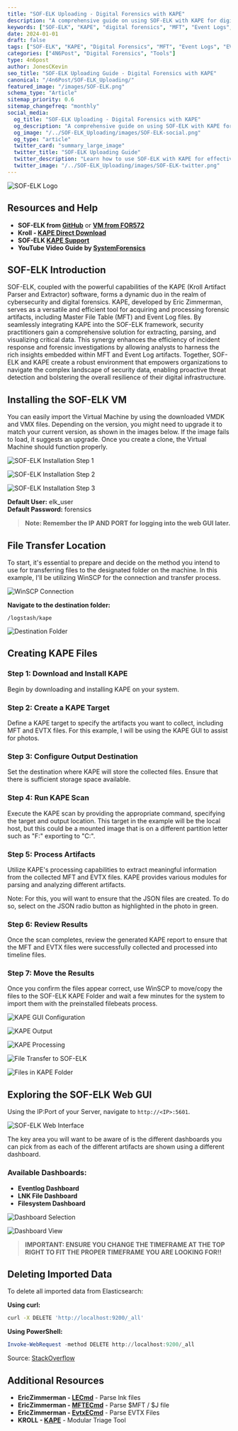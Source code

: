 ```yaml
---
title: "SOF-ELK Uploading - Digital Forensics with KAPE"
description: "A comprehensive guide on using SOF-ELK with KAPE for digital forensics, including MFT and Event Log analysis"
keywords: ["SOF-ELK", "KAPE", "digital forensics", "MFT", "Event Logs", "EVTX", "forensics analysis", "incident response"]
date: 2024-01-01
draft: false
tags: ["SOF-ELK", "KAPE", "Digital Forensics", "MFT", "Event Logs", "EVTX", "Forensics Analysis", "Incident Response"]
categories: ["4N6Post", "Digital Forensics", "Tools"]
type: 4n6post
author: JonesCKevin
seo_title: "SOF-ELK Uploading Guide - Digital Forensics with KAPE"
canonical: "/4n6Post/SOF-ELK_Uploading/"
featured_image: "/images/SOF-ELK.png"
schema_type: "Article"
sitemap_priority: 0.6
sitemap_changefreq: "monthly"
social_media:
  og_title: "SOF-ELK Uploading - Digital Forensics with KAPE"
  og_description: "A comprehensive guide on using SOF-ELK with KAPE for digital forensics, including MFT and Event Log analysis"
  og_image: "/../SOF-ELK_Uploading/images/SOF-ELK-social.png"
  og_type: "article"
  twitter_card: "summary_large_image"
  twitter_title: "SOF-ELK Uploading Guide"
  twitter_description: "Learn how to use SOF-ELK with KAPE for effective digital forensics, focusing on MFT and Event Log analysis."
  twitter_image: "/../SOF-ELK_Uploading/images/SOF-ELK-twitter.png"
---
```


![SOF-ELK Logo](../SOF-ELK_Uploading/../SOF-ELK_Uploading/images/SOF-ELK.png)

## Resources and Help

- **SOF-ELK from [GitHub](https://github.com/philhagen/sof-elk/wiki/Virtual-Machine-README)** or **[VM from FOR572](https://for572.com/sof-elk-vm)**
- **Kroll - [KAPE Direct Download](https://s3.amazonaws.com/cyb-us-prd-kape/kape.zip)**
- **SOF-ELK [KAPE Support](https://github.com/philhagen/sof-elk/wiki/KAPE-Support)**
- **YouTube Video Guide by [SystemForensics](https://www.youtube.com/watch?v=k-Kc0VhVjZg)**

## SOF-ELK Introduction

SOF-ELK, coupled with the powerful capabilities of the KAPE (Kroll Artifact Parser and Extractor) software, forms a dynamic duo in the realm of cybersecurity and digital forensics. KAPE, developed by Eric Zimmerman, serves as a versatile and efficient tool for acquiring and processing forensic artifacts, including Master File Table (MFT) and Event Log files. By seamlessly integrating KAPE into the SOF-ELK framework, security practitioners gain a comprehensive solution for extracting, parsing, and visualizing critical data. This synergy enhances the efficiency of incident response and forensic investigations by allowing analysts to harness the rich insights embedded within MFT and Event Log artifacts. Together, SOF-ELK and KAPE create a robust environment that empowers organizations to navigate the complex landscape of security data, enabling proactive threat detection and bolstering the overall resilience of their digital infrastructure.

## Installing the SOF-ELK VM

You can easily import the Virtual Machine by using the downloaded VMDK and VMX files. Depending on the version, you might need to upgrade it to match your current version, as shown in the images below. If the image fails to load, it suggests an upgrade. Once you create a clone, the Virtual Machine should function properly.

![SOF-ELK Installation Step 1](../SOF-ELK_Uploading/images/SOF-ELK1.PNG)

![SOF-ELK Installation Step 2](../SOF-ELK_Uploading/images/SOF-ELK2.PNG)

![SOF-ELK Installation Step 3](../SOF-ELK_Uploading/images/SOF-ELK3.PNG)

**Default User:** elk_user  
**Default Password:** forensics

> **Note: Remember the IP AND PORT for logging into the web GUI later.**

## File Transfer Location

To start, it's essential to prepare and decide on the method you intend to use for transferring files to the designated folder on the machine. In this example, I'll be utilizing WinSCP for the connection and transfer process.

![WinSCP Connection](../SOF-ELK_Uploading/images/SOF-ELK4.PNG)

**Navigate to the destination folder:**

```
/logstash/kape
```

![Destination Folder](../SOF-ELK_Uploading/images/SOF-ELK5.PNG)

## Creating KAPE Files

### Step 1: Download and Install KAPE
Begin by downloading and installing KAPE on your system.

### Step 2: Create a KAPE Target
Define a KAPE target to specify the artifacts you want to collect, including MFT and EVTX files. For this example, I will be using the KAPE GUI to assist for photos.

### Step 3: Configure Output Destination
Set the destination where KAPE will store the collected files. Ensure that there is sufficient storage space available.

### Step 4: Run KAPE Scan
Execute the KAPE scan by providing the appropriate command, specifying the target and output location. This target in the example will be the local host, but this could be a mounted image that is on a different partition letter such as "F:\" exporting to "C:\".

### Step 5: Process Artifacts
Utilize KAPE's processing capabilities to extract meaningful information from the collected MFT and EVTX files. KAPE provides various modules for parsing and analyzing different artifacts.

Note: For this, you will want to ensure that the JSON files are created. To do so, select on the JSON radio button as highlighted in the photo in green.

### Step 6: Review Results
Once the scan completes, review the generated KAPE report to ensure that the MFT and EVTX files were successfully collected and processed into timeline files.

### Step 7: Move the Results
Once you confirm the files appear correct, use WinSCP to move/copy the files to the SOF-ELK KAPE Folder and wait a few minutes for the system to import them with the preinstalled filebeats process.

![KAPE GUI Configuration](../SOF-ELK_Uploading/images/SOF-ELK6.png)

![KAPE Output](../SOF-ELK_Uploading/images/SOF-ELK6-2.png)

![KAPE Processing](../SOF-ELK_Uploading/images/SOF-ELK6-3.png)

![File Transfer to SOF-ELK](../SOF-ELK_Uploading/images/SOF-ELK7.png)

![Files in KAPE Folder](../SOF-ELK_Uploading/images/SOF-ELK8.png)

## Exploring the SOF-ELK Web GUI

Using the IP:Port of your Server, navigate to `http://<IP>:5601`.

![SOF-ELK Web Interface](../SOF-ELK_Uploading/images/SOF-ELK10.png)

The key area you will want to be aware of is the different dashboards you can pick from as each of the different artifacts are shown using a different dashboard.

### Available Dashboards:
- **Eventlog Dashboard**
- **LNK File Dashboard**
- **Filesystem Dashboard**

![Dashboard Selection](../SOF-ELK_Uploading/images/SOF-ELK11.png)

![Dashboard View](../SOF-ELK_Uploading/images/SOF-ELK12.png)

> **IMPORTANT: ENSURE YOU CHANGE THE TIMEFRAME AT THE TOP RIGHT TO FIT THE PROPER TIMEFRAME YOU ARE LOOKING FOR!!**

## Deleting Imported Data

To delete all imported data from Elasticsearch:

**Using curl:**
```bash
curl -X DELETE 'http://localhost:9200/_all'
```

**Using PowerShell:**
```powershell
Invoke-WebRequest -method DELETE http://localhost:9200/_all
```

Source: [StackOverflow](https://stackoverflow.com/questions/22924300/removing-data-from-elasticsearch)

## Additional Resources

- **EricZimmerman - [LECmd](https://ericzimmerman.github.io/#!index.md)** - Parse lnk files
- **EricZimmerman - [MFTECmd](https://ericzimmerman.github.io/#!index.md)** - Parse $MFT / $J file
- **EricZimmerman - [EvtxECmd](https://ericzimmerman.github.io/#!index.md)** - Parse EVTX Files
- **KROLL - [KAPE](https://s3.amazonaws.com/cyb-us-prd-kape/kape.zip)** - Modular Triage Tool
